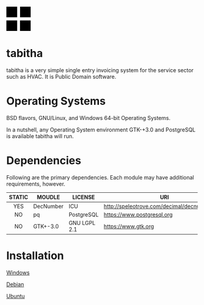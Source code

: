 
![tabitha](/image/logo/tabitha-64x64.png)

# tabitha

tabitha is a very simple single entry invoicing system for the service
sector such as HVAC.  It is Public Domain software.

# Operating Systems

BSD flavors, GNU/Linux, and Windows 64-bit Operating Systems.

In a nutshell, any Operating System environment GTK-+3.0 and PostgreSQL is
available tabitha will run.

# Dependencies

Following are the primary dependencies. Each module may have additional
requirements, however.

| STATIC | MOUDLE        | LICENSE      | URI                                           |
|:------:|---------------|--------------|-----------------------------------------------|
| YES    | DecNumber     | ICU          | http://speleotrove.com/decimal/decnumber.html | 
| NO     | pq            | PostgreSQL   | https://www.postgresql.org                    |`
| NO     | GTK+-3.0      | GNU LGPL 2.1 | https://www.gtk.org                           |

# Installation

[Windows](doc/install/windows/readme.md)

[Debian](doc/install/debian/readme.md)

[Ubuntu](doc/install/ubuntu/readme.md)

